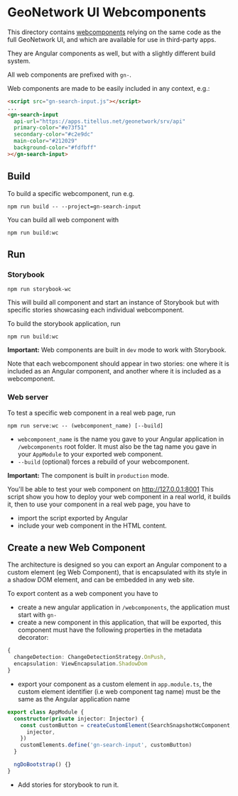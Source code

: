 # GeoNetwork UI Webcomponents

This directory contains [webcomponents](https://developer.mozilla.org/en-US/docs/Web/Web_Components) relying on the same code as the full GeoNetwork UI, and which are available for use in third-party apps.

They are Angular components as well, but with a slightly different build system.

All web components are prefixed with `gn-`.

Web components are made to be easily included in any context, e.g.:

```html
<script src="gn-search-input.js"></script>
...
<gn-search-input
  api-url="https://apps.titellus.net/geonetwork/srv/api"
  primary-color="#e73f51"
  secondary-color="#c2e9dc"
  main-color="#212029"
  background-color="#fdfbff"
></gn-search-input>
```

## Build
To build a specific webcomponent, run e.g. 
```
npm run build -- --project=gn-search-input
```
You can build all web component with 
```
npm run build:wc
```

## Run
### Storybook
```shell script
npm run storybook-wc
```
This will build all component and start an instance of Storybook but with specific stories showcasing each individual webcomponent.

To build the storybook application, run
```shell script
npm run build:wc
```
**Important:** Web components are built in `dev` mode to work with Storybook.

Note that each webcomponent should appear in two stories: one where it is included as an Angular component, and another where it is included as a webcomponent.


### Web server
To test a specific web component in a real web page, run
```shell script
npm run serve:wc -- (webcomponent_name) [--build]
```
- `webcomponent_name` is the name you gave to your Angular application in `/webcomponents` root folder. It must also be the tag name you gave in your `AppModule` to your exported web component.
- `--build` (optional) forces a rebuild of your webcomponent.

**Important:** The component is built in `production` mode.

You'll be able to test your web component on http://127.0.0.1:8001
This script show you how to deploy your web component in a real world, it builds it, then to use your component in a real web page, you have to
- import the script exported by Angular
- include your web component in the HTML content.

## Create a new Web Component

The architecture is designed so you can export an Angular component to a custom element (eg Web Component), 
that is encapsulated with its style in a shadow DOM element, and can be embedded in any web site.

To export content as a web component you have to
- create a new angular application in `/webcomponents`, the application must start with `gn-`
- create a new component in this application, that will be exported, this component must have the following properties in the metadata decorator:
```typescript
{
  changeDetection: ChangeDetectionStrategy.OnPush,
  encapsulation: ViewEncapsulation.ShadowDom
}
```
- export your component as a custom element in `app.module.ts`, the custom element identifier (i.e web component tag name) must be the same as the Angular application name
```typescript
export class AppModule {
  constructor(private injector: Injector) {
    const customButton = createCustomElement(SearchSnapshotWcComponent, {
      injector,
    })
    customElements.define('gn-search-input', customButton)
  }

  ngDoBootstrap() {}
}
```
- Add stories for storybook to run it.
